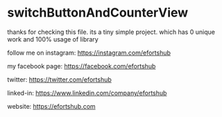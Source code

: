 # switchButtonAndCounterView


thanks for checking this file. its a tiny simple project. which has 0 unique work and 100% usage of library



follow me on instagram:
https://instagram.com/efortshub

my facebook page:
https://facebook.com/efortshub

twitter:
https://twitter.com/efortshub

linked-in:
https://www.linkedin.com/company/efortshub

website:
https://efortshub.com
